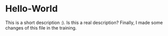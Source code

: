 # Hello-World
This is a short description :). Is this a real description? 
Finally, I made some changes of this file in the training.
